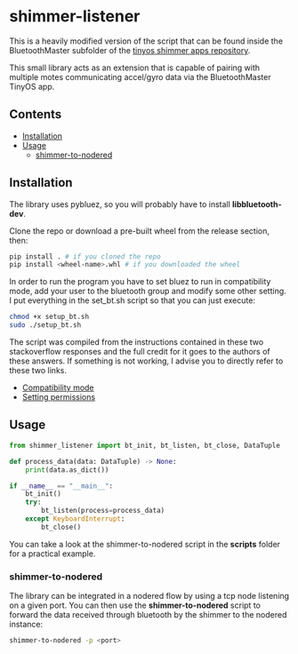 # shimmer-listener

This is a heavily modified version of the script that can be found inside the 
BluetoothMaster subfolder of the [tinyos shimmer apps repository](https://github.com/ShimmerResearch/tinyos-shimmer).

This small library acts as an extension that is capable of pairing with multiple motes communicating 
accel/gyro data via the BluetoothMaster TinyOS app.

## Contents

- [Installation](#Installation)
- [Usage](#Usage)
    - [shimmer-to-nodered](#shimmer-to-nodered)

## Installation

The library uses pybluez, so you will probably have to install **libbluetooth-dev**.

Clone the repo or download a pre-built wheel from the release section, then:

```bash
pip install . # if you cloned the repo
pip install <wheel-name>.whl # if you downloaded the wheel
```


In order to run the program you have to set bluez to run in compatibility mode, add your user to the bluetooth 
group and modify some other setting. I put everything in the set_bt.sh script so that you can just execute:

```bash
chmod +x setup_bt.sh
sudo ./setup_bt.sh
```

The script was compiled from the instructions contained in these two stackoverflow responses and the full credit 
for it goes to the authors of these answers. If something is not working, I advise you to directly 
refer to these two links.

- [Compatibility mode](https://stackoverflow.com/a/46810116)
- [Setting permissions](https://stackoverflow.com/a/42306883)


## Usage

```python
from shimmer_listener import bt_init, bt_listen, bt_close, DataTuple

def process_data(data: DataTuple) -> None:
    print(data.as_dict())

if __name__ == "__main__":       
    bt_init()
    try:
        bt_listen(process=process_data)
    except KeyboardInterrupt:
        bt_close()
```

You can take a look at the shimmer-to-nodered script in the **scripts** folder for a practical example.

### shimmer-to-nodered

The library can be integrated in a nodered flow by using a tcp node listening on a given port. 
You can then use the **shimmer-to-nodered** script to forward the data received through bluetooth by the shimmer 
to the nodered instance:

```bash
shimmer-to-nodered -p <port>
```

